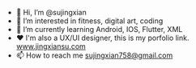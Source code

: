 - 👋 Hi, I’m @sujingxian
- 👀 I’m interested in fitness, digital art, coding
- 🌱 I’m currently learning Android, IOS, Flutter, XML
- ❤️ I'm also a UX/UI designer, this is my porfolio link.  www.jingxiansu.com
- 📫 How to reach me sujingxian758@gmail.com

<!---
sujingxian/sujingxian is a ✨ special ✨ repository because its `README.md` (this file) appears on your GitHub profile.
You can click the Preview link to take a look at your changes.
--->
